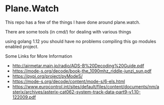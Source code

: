 # Plane.Watch

This repo has a few of the things I have done around plane.watch.

There are some tools (in cmd/) for dealing with various things

using golang 1.12 you should have no problems compiling this go modules
enabled project.



Some Links for More Information

* http://airmetar.main.jp/radio/ADS-B%20Decoding%20Guide.pdf
* https://mode-s.org/decode/book-the_1090mhz_riddle-junzi_sun.pdf
* https://pypi.org/project/pyModeS/
* https://mode-s.org/decode/content/mode-s/6-els.html
* https://www.eurocontrol.int/sites/default/files/content/documents/nm/asterix/archives/asterix-cat062-system-track-data-part9-v1.10-122009.pdf
